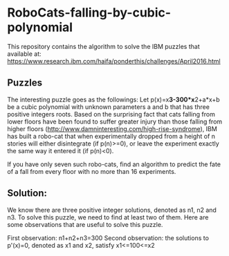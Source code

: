 # RoboCats-falling-by-cubic-polynomial

This repository contains the algorithm to solve the IBM puzzles that available at: https://www.research.ibm.com/haifa/ponderthis/challenges/April2016.html

## Puzzles
The interesting puzzle goes as the followings:
Let p(x)=x**3-300*x**2+a*x+b be a cubic polynomial with unknown parameters a and b that has three positive integers roots. 
Based on the surprising fact that cats falling from lower floors have been found to suffer greater injury than those falling from higher floors (http://www.damninteresting.com/high-rise-syndrome), IBM has built a robo-cat that when experimentally dropped from a height of n stories will either disintegrate (if p(n)>=0), or leave the experiment exactly the same way it entered it (if p(n)\<0). 

If you have only seven such robo-cats, find an algorithm to predict the fate of a fall from every floor with no more than 16 experiments. 

## Solution:
We know there are three positive integer solutions, denoted as n1, n2 and n3. To solve this puzzle, we need to find at least two of them. Here are some observations that are useful to solve this puzzle.

First observation: n1+n2+n3=300
Second observation: the solutions to p\'(x)=0, denoted as x1 and x2, satisfy x1<=100<=x2
